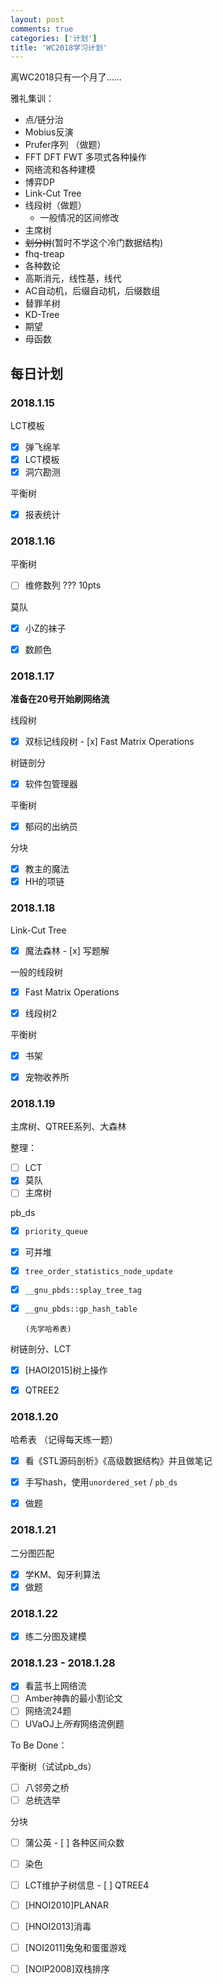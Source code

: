 ```yaml
---
layout: post
comments: true
categories: ['计划']
title: 'WC2018学习计划'
---
```


离WC2018只有一个月了……

雅礼集训：
 - 点/链分治
 - Mobius反演
 - Prufer序列   （做题）
 - FFT DFT FWT 多项式各种操作
 - 网络流和各种建模
 - 博弈DP
     <!--more-->
 - Link-Cut Tree
 - 线段树（做题）
     - 一般情况的区间修改
 - 主席树
 - ~~划分树~~(暂时不学这个冷门数据结构)
 - fhq-treap
 - 各种数论
 - 高斯消元，线性基，线代
 - AC自动机，后缀自动机，后缀数组
 - 替罪羊树
 - KD-Tree
 - 期望
 - 母函数

## 每日计划
### 2018.1.15

LCT模板

- [x] 弹飞绵羊
- [x] LCT模板
- [x] 洞穴勘测

平衡树

- [x] 报表统计

### 2018.1.16

平衡树

- [ ] 维修数列      ??? 10pts

莫队

- [x] 小Z的袜子

- [x] 数颜色

### 2018.1.17

**准备在20号开始刷网络流**

线段树

- [x] 双标记线段树
      - [x] Fast Matrix Operations

树链剖分

- [x] 软件包管理器

平衡树

- [x] 郁闷的出纳员

分块

- [x] 教主的魔法
- [x] HH的项链

### 2018.1.18

Link-Cut Tree

- [x] 魔法森林
      - [x] 写题解

一般的线段树

- [x] Fast Matrix Operations
- [x] 线段树2


平衡树

- [x] 书架
- [x] 宠物收养所



### 2018.1.19

主席树、QTREE系列、大森林

整理：

- [ ] LCT
- [x] 莫队
- [ ] 主席树

pb_ds

- [x] `priority_queue`


- [x] 可并堆
- [x] `tree_order_statistics_node_update`


- [x] `__gnu_pbds::splay_tree_tag`

- [x] `__gnu_pbds::gp_hash_table`

      (先学哈希表)

树链剖分、LCT

- [x] [HAOI2015]树上操作
- [x] QTREE2 


### 2018.1.20

哈希表 （记得每天练一题）

- [x] 看《STL源码剖析》《高级数据结构》并且做笔记


- [x] 手写hash，使用`unordered_set` / `pb_ds`


- [x] 做题

### 2018.1.21

二分图匹配

- [x] 学KM、匈牙利算法
- [x] 做题

### 2018.1.22

- [x] 练二分图及建模

### 2018.1.23 - 2018.1.28

- [x] 看蓝书上网络流
- [ ] Amber神犇的最小割论文
- [ ] 网络流24题
- [ ] UVaOJ上*所有*网络流例题

To Be Done：

平衡树（试试pb_ds）

- [ ] 八邻旁之桥
- [ ] 总统选举

分块

- [ ] 蒲公英
      - [ ] 各种区间众数


- [ ] 染色


- [ ] LCT维护子树信息
      - [ ] QTREE4


- [ ] [HNOI2010]PLANAR


- [ ] [HNOI2013]消毒


- [ ] [NOI2011]兔兔和蛋蛋游戏


- [ ] [NOIP2008]双栈排序